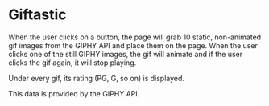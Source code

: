 # Giftastic

When the user clicks on a button, the page will grab 10 static, non-animated gif images from the GIPHY API and place them on the page.
When the user clicks one of the still GIPHY images, the gif will animate and if the user clicks the gif again, it will stop playing.

Under every gif, its rating (PG, G, so on) is displayed.

This data is provided by the GIPHY API.